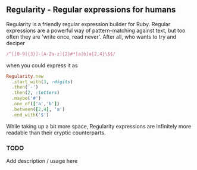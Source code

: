 ## Regularity - Regular expressions for humans

Regularity is a friendly regular expression builder for Ruby. Regular expressions are a powerful way of 
pattern-matching against text, but too often they are 'write once, read never'. After all, who wants to try and deciper

```ruby
/^[[0-9]{3}]-[A-Za-z]{2}#*[a|b]a{2,4}\$$/
```

when you could express it as

```ruby
Regularity.new
  .start_with(3, :digits)
  .then('-')
  .then(2, :letters)
  .maybe('#')
  .one_of(['a','b'])
  .between([2,4], 'a')
  .end_with('$')
```

While taking up a bit more space, Regularity expressions are infinitely more readable than their cryptic counterparts.

### TODO

Add description / usage here
